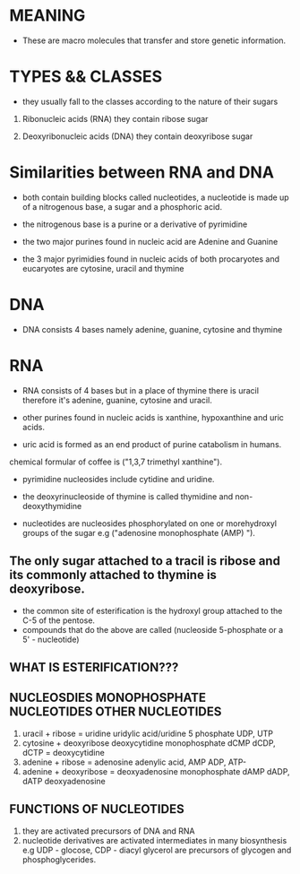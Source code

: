 # MEANING 

- These are macro molecules that transfer and store genetic information. 

# TYPES && CLASSES

- they usually fall to the classes according to the nature of their sugars 

1. Ribonucleic acids (RNA) they contain ribose sugar

2. Deoxyribonucleic acids (DNA) they contain deoxyribose sugar

# Similarities between RNA and DNA

- both contain building blocks called nucleotides, a nucleotide is made up of a nitrogenous base, a sugar and a phosphoric acid. 

- the nitrogenous base is a purine or a derivative of pyrimidine

- the two major purines found in nucleic acid are Adenine and Guanine

- the 3 major pyrimidies found in nucleic acids of both procaryotes and eucaryotes are cytosine, uracil and thymine

# DNA 
- DNA consists 4 bases namely adenine, guanine, cytosine and thymine

# RNA 
- RNA consists of 4 bases but in a place of thymine there is uracil therefore it's adenine, guanine, cytosine and uracil. 

- other purines found in nucleic acids is xanthine, hypoxanthine and uric acids.

- uric acid is formed as an end product of purine catabolism in humans. 

chemical formular of coffee is ("1,3,7 trimethyl xanthine").

- pyrimidine nucleosides include cytidine and uridine.

- the deoxyrinucleoside of thymine is called thymidine and non-deoxythymidine

- nucleotides are nucleosides phosphorylated on one or morehydroxyl groups of the sugar e.g ("adenosine monophosphate (AMP) ").

## The only sugar attached to a tracil is ribose and its commonly attached to thymine is deoxyribose. 

- the common site of esterification is the hydroxyl group attached to the C-5 of the pentose. 
- compounds that do the above are called (nucleoside 5-phosphate or a 5' - nucleotide)

## WHAT IS ESTERIFICATION???

## NUCLEOSDIES                      MONOPHOSPHATE NUCLEOTIDES               OTHER NUCLEOTIDES
1. uracil + ribose = uridine       uridylic acid/uridine 5 phosphate           UDP,  UTP 
2. cytosine + deoxyribose          deoxycytidine monophosphate dCMP            dCDP, dCTP
   = deoxycytidine
3. adenine + ribose = adenosine     adenylic acid, AMP                         ADP,  ATP-
4. adenine + deoxyribose =          deoxyadenosine monophosphate dAMP          dADP, dATP
   deoxyadenosine  

## FUNCTIONS OF NUCLEOTIDES
1. they are activated precursors of DNA and RNA
2. nucleotide derivatives are activated intermediates in many biosynthesis e.g UDP - glocose, CDP - diacyl glycerol are precursors of glycogen and phosphoglycerides. 